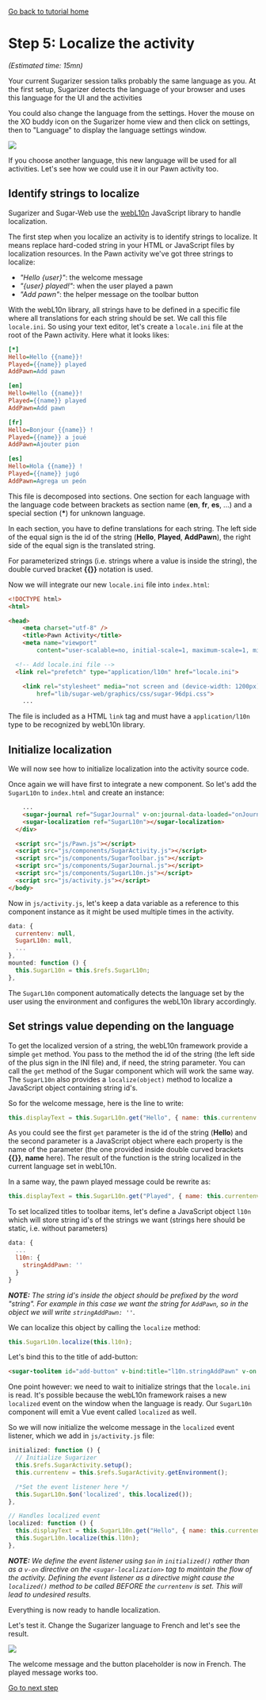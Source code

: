 [Go back to tutorial home](tutorial.md)

# Step 5: Localize the activity
*(Estimated time: 15mn)*

Your current Sugarizer session talks probably the same language as you. At the first setup, Sugarizer detects the language of your browser and uses this language for the UI and the activities

You could also change the language from the settings. Hover the mouse on the XO buddy icon on the Sugarizer home view and then click on settings, then to "Language" to display the language settings window.


![](../../images/tutorial_step5_1.png)

If you choose another language, this new language will be used for all activities. Let's see how we could use it in our Pawn activity too.

## Identify strings to localize

Sugarizer and Sugar-Web use the [webL10n](https://github.com/fabi1cazenave/webL10n) JavaScript library to handle localization.

The first step when you localize an activity is to identify strings to localize. It means replace hard-coded string in your HTML or JavaScript files by localization resources. In the Pawn activity we've got three strings to localize:

* *"Hello {user}"*: the welcome message
* *"{user} played!"*: when the user played a pawn
* *"Add pawn"*: the helper message on the toolbar button

With the webL10n library, all strings have to be defined in a specific file where all translations for each string should be set. We call this file `locale.ini`.  So using your text editor, let's create a `locale.ini` file at the root of the Pawn activity. Here what it looks likes: 
```ini
[*]
Hello=Hello {{name}}!
Played={{name}} played
AddPawn=Add pawn

[en]
Hello=Hello {{name}}!
Played={{name}} played
AddPawn=Add pawn

[fr]
Hello=Bonjour {{name}} !
Played={{name}} a joué
AddPawn=Ajouter pion

[es]
Hello=Hola {{name}} !
Played={{name}} jugó
AddPawn=Agrega un peón
```

This file is decomposed into sections. One section for each language with the language code between brackets as section name (**en**, **fr**, **es**, ...) and a special section (**\***) for unknown language.

In each section, you have to define translations for each string. The left side of the equal sign is the id of the string (**Hello**, **Played**, **AddPawn**), the right side of the equal sign is the translated string.

For parameterized strings (i.e. strings where a value is inside the string), the double curved bracket **\{\{\}\}** notation is used.

Now we will integrate our new `locale.ini` file into `index.html`:
```html
<!DOCTYPE html>
<html>

<head>
	<meta charset="utf-8" />
	<title>Pawn Activity</title>
	<meta name="viewport"
		content="user-scalable=no, initial-scale=1, maximum-scale=1, minimum-scale=1, width=device-width, viewport-fit=cover" />

  <!-- Add locale.ini file -->
  <link rel="prefetch" type="application/l10n" href="locale.ini">

	<link rel="stylesheet" media="not screen and (device-width: 1200px) and (device-height: 900px)"
		href="lib/sugar-web/graphics/css/sugar-96dpi.css">
	...
```

The file is included as a HTML `link` tag and must have a `application/l10n` type to be recognized by webL10n library.

## Initialize localization

We will now see how to initialize localization into the activity source code.

Once again we will have first to integrate a new component. So let's add the `SugarL10n` to `index.html` and create an instance:
```html
    ...
    <sugar-journal ref="SugarJournal" v-on:journal-data-loaded="onJournalDataLoaded"></sugar-journal>
    <sugar-localization ref="SugarL10n"></sugar-localization>
  </div>

  <script src="js/Pawn.js"></script>
  <script src="js/components/SugarActivity.js"></script>
  <script src="js/components/SugarToolbar.js"></script>
  <script src="js/components/SugarJournal.js"></script>
  <script src="js/components/SugarL10n.js"></script>
  <script src="js/activity.js"></script>
</body>
```

Now in `js/activity.js`, let's keep a data variable as a reference to this component instance as it might be used multiple times in the activity.
```js
data: {
  currentenv: null,
  SugarL10n: null,
  ...
},
mounted: function () {
  this.SugarL10n = this.$refs.SugarL10n;
},
```

The `SugarL10n` component automatically detects the language set by the user using the environment and configures the webL10n library accordingly.

## Set strings value depending on the language

To get the localized version of a string, the webL10n framework provide a simple `get` method. You pass to the method the id of the string (the left side of the plus sign in the INI file) and, if need, the string parameter. You can call the `get` method of the Sugar component which will work the same way. The `SugarL10n` also provides a `localize(object)` method to localize a JavaScript object containing string id's. 

So for the welcome message, here is the line to write:
```js
this.displayText = this.SugarL10n.get("Hello", { name: this.currentenv.user.name });
```
As you could see the first `get` parameter is the id of the string (**Hello**) and the second parameter is a JavaScript object where each property is the name of the parameter (the one provided inside double curved brackets **\{\{\}\}**, **name** here). The result of the function is the string localized in the current language set in webL10n.

In a same way, the pawn played message could be rewrite as: 
```js
this.displayText = this.SugarL10n.get("Played", { name: this.currentenv.user.name });
```

To set localized titles to toolbar items, let's define a JavaScript object `l10n` which will store string id's of the strings we want (strings here should be static, i.e. without parameters)
```js
data: {
  ...
  l10n: {
    stringAddPawn: ''
  }
}
```
***NOTE:*** *The string id's inside the object should be prefixed by the word "string". For example in this case we want the string for `AddPawn`, so in the object we will write `stringAddPawn: ''`.*

We can localize this object by calling the `localize` method: 
```js
this.SugarL10n.localize(this.l10n);
```

Let's bind this to the title of add-button:
```html
<sugar-toolitem id="add-button" v-bind:title="l10n.stringAddPawn" v-on:click="onAddClick"></sugar-toolitem>
```

One point however: we need to wait to initialize strings that the `locale.ini` is read. It's possible because the webL10n framework raises a new `localized` event on the window when the language is ready. Our `SugarL10n` component will emit a Vue event called `localized` as well.

So we will now initialize the welcome message in the `localized` event listener, which we add in `js/activity.js` file:
```js
initialized: function () {
  // Initialize Sugarizer
  this.$refs.SugarActivity.setup();
  this.currentenv = this.$refs.SugarActivity.getEnvironment();

  /*Set the event listener here */
  this.SugarL10n.$on('localized', this.localized());
},

// Handles localized event
localized: function () {
  this.displayText = this.SugarL10n.get("Hello", { name: this.currentenv.user.name });
  this.SugarL10n.localize(this.l10n);
},
```
***NOTE:*** *We define the event listener using `$on` in `initialized()` rather than as a `v-on` directive on the `<sugar-localization>` tag to maintain the flow of the activity. Defining the event listener as a directive might cause the `localized()` method to be called BEFORE the `currentenv` is set. This will lead to undesired results.*

Everything is now ready to handle localization.

Let's test it. Change the Sugarizer language to French and let's see the result.


![](../../images/tutorial_step5_2.png)

The welcome message and the button placeholder is now in French. The played message works too.

[Go to next step](step6.md)